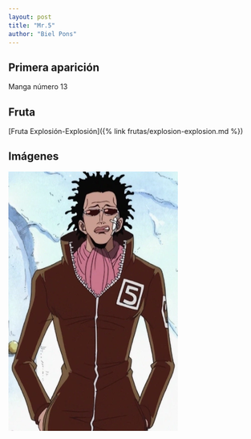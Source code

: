 ```yaml
---
layout: post
title: "Mr.5"
author: "Biel Pons"
---
```


## Primera aparición

Manga número 13

## Fruta

[Fruta Explosión-Explosión]({% link frutas/explosion-explosion.md %})

## Imágenes

![Imágen de Mr.5](/images/mr.5.webp "Imágen de Mr.5")

